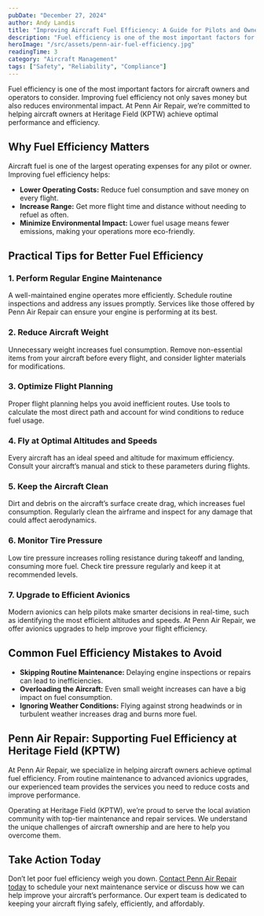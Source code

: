 ```yaml
---
pubDate: "December 27, 2024"
author: Andy Landis
title: "Improving Aircraft Fuel Efficiency: A Guide for Pilots and Owners"
description: "Fuel efficiency is one of the most important factors for aircraft owners and operators to consider. Improving fuel efficiency not only saves money but also reduces environmental impact. At Penn Air Repair, we’re committed to helping aircraft owners at Heritage Field (KPTW) achieve optimal performance and efficiency."
heroImage: "/src/assets/penn-air-fuel-efficiency.jpg"
readingTime: 3
category: "Aircraft Management"
tags: ["Safety", "Reliability", "Compliance"]
---
```


Fuel efficiency is one of the most important factors for aircraft owners and operators to consider. Improving fuel efficiency not only saves money but also reduces environmental impact. At Penn Air Repair, we’re committed to helping aircraft owners at Heritage Field (KPTW) achieve optimal performance and efficiency.

## Why Fuel Efficiency Matters

Aircraft fuel is one of the largest operating expenses for any pilot or owner. Improving fuel efficiency helps:

- **Lower Operating Costs:** Reduce fuel consumption and save money on every flight.
- **Increase Range:** Get more flight time and distance without needing to refuel as often.
- **Minimize Environmental Impact:** Lower fuel usage means fewer emissions, making your operations more eco-friendly.

## Practical Tips for Better Fuel Efficiency

### 1. **Perform Regular Engine Maintenance**

A well-maintained engine operates more efficiently. Schedule routine inspections and address any issues promptly. Services like those offered by Penn Air Repair can ensure your engine is performing at its best.

### 2. **Reduce Aircraft Weight**

Unnecessary weight increases fuel consumption. Remove non-essential items from your aircraft before every flight, and consider lighter materials for modifications.

### 3. **Optimize Flight Planning**

Proper flight planning helps you avoid inefficient routes. Use tools to calculate the most direct path and account for wind conditions to reduce fuel usage.

### 4. **Fly at Optimal Altitudes and Speeds**

Every aircraft has an ideal speed and altitude for maximum efficiency. Consult your aircraft’s manual and stick to these parameters during flights.

### 5. **Keep the Aircraft Clean**

Dirt and debris on the aircraft’s surface create drag, which increases fuel consumption. Regularly clean the airframe and inspect for any damage that could affect aerodynamics.

### 6. **Monitor Tire Pressure**

Low tire pressure increases rolling resistance during takeoff and landing, consuming more fuel. Check tire pressure regularly and keep it at recommended levels.

### 7. **Upgrade to Efficient Avionics**

Modern avionics can help pilots make smarter decisions in real-time, such as identifying the most efficient altitudes and speeds. At Penn Air Repair, we offer avionics upgrades to help improve your flight efficiency.

## Common Fuel Efficiency Mistakes to Avoid

- **Skipping Routine Maintenance:** Delaying engine inspections or repairs can lead to inefficiencies.
- **Overloading the Aircraft:** Even small weight increases can have a big impact on fuel consumption.
- **Ignoring Weather Conditions:** Flying against strong headwinds or in turbulent weather increases drag and burns more fuel.

## Penn Air Repair: Supporting Fuel Efficiency at Heritage Field (KPTW)

At Penn Air Repair, we specialize in helping aircraft owners achieve optimal fuel efficiency. From routine maintenance to advanced avionics upgrades, our experienced team provides the services you need to reduce costs and improve performance.

Operating at Heritage Field (KPTW), we’re proud to serve the local aviation community with top-tier maintenance and repair services. We understand the unique challenges of aircraft ownership and are here to help you overcome them.

## Take Action Today

Don’t let poor fuel efficiency weigh you down. [Contact Penn Air Repair today](/#contact-us) to schedule your next maintenance service or discuss how we can help improve your aircraft’s performance. Our expert team is dedicated to keeping your aircraft flying safely, efficiently, and affordably.
